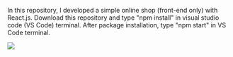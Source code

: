 In this repository, I developed a simple online shop (front-end only) with React.js.
Download this repository and type "npm install" in visual studio code (VS Code) terminal.
After package installation, type "npm start" in VS Code terminal.

<image src='./upload/online-shop.PNG' />
